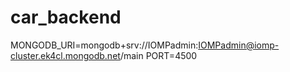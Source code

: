 # car_backend

MONGODB_URI=mongodb+srv://IOMPadmin:IOMPadmin@iomp-cluster.ek4cl.mongodb.net/main
PORT=4500